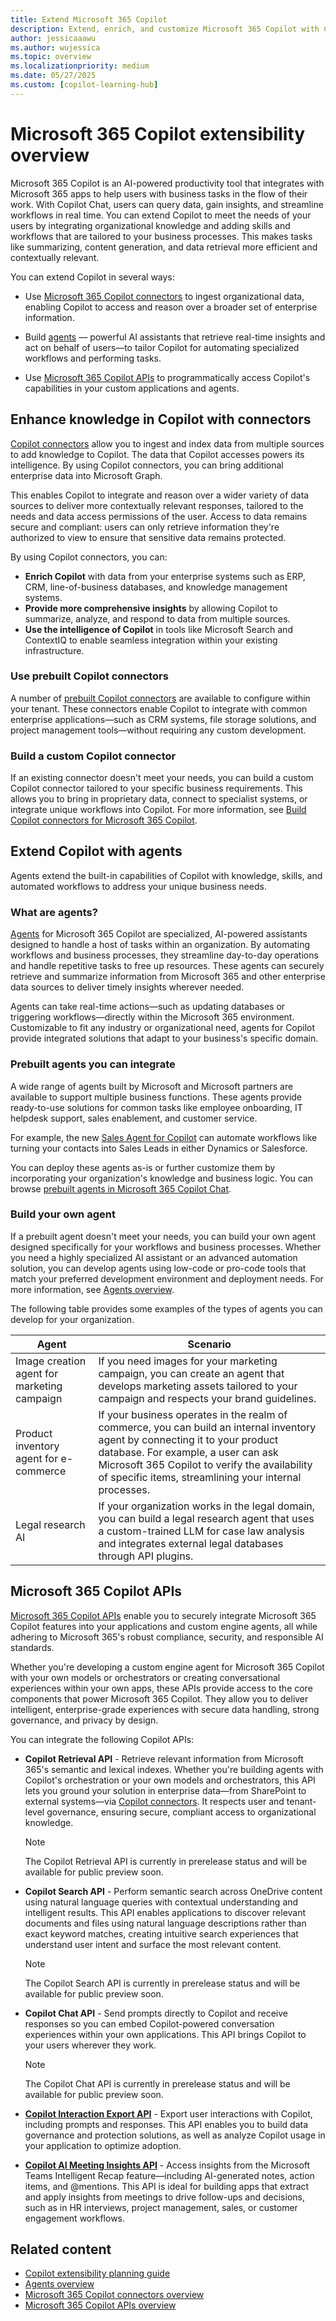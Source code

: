 ```yaml
---
title: Extend Microsoft 365 Copilot
description: Extend, enrich, and customize Microsoft 365 Copilot with Copilot connectors and agents.
author: jessicaaawu
ms.author: wujessica
ms.topic: overview
ms.localizationpriority: medium
ms.date: 05/27/2025
ms.custom: [copilot-learning-hub]
---
```


# Microsoft 365 Copilot extensibility overview

Microsoft 365 Copilot is an AI-powered productivity tool that integrates with Microsoft 365 apps to help users with business tasks in the flow of their work. With Copilot Chat, users can query data, gain insights, and streamline workflows in real time. You can extend Copilot to meet the needs of your users by integrating organizational knowledge and adding skills and workflows that are tailored to your business processes. This makes tasks like summarizing, content generation, and data retrieval more efficient and contextually relevant.

You can extend Copilot in several ways:

- Use [Microsoft 365 Copilot connectors](#enhance-knowledge-in-copilot-with-connectors) to ingest organizational data, enabling Copilot to access and reason over a broader set of enterprise information.

- Build [agents](#extend-copilot-with-agents) — powerful AI assistants that retrieve real-time insights and act on behalf of users—to tailor Copilot for automating specialized workflows and performing tasks.

- Use [Microsoft 365 Copilot APIs](#microsoft-365-copilot-apis) to programmatically access Copilot's capabilities in your custom applications and agents.

## Enhance knowledge in Copilot with connectors

[Copilot connectors](overview-copilot-connector.md) allow you to ingest and index data from multiple sources to add knowledge to Copilot. The data that Copilot accesses powers its intelligence. By using Copilot connectors, you can bring additional enterprise data into Microsoft Graph.

This enables Copilot to integrate and reason over a wider variety of data sources to deliver more contextually relevant responses, tailored to the needs and data access permissions of the user. Access to data remains secure and compliant: users can only retrieve information they're authorized to view to ensure that sensitive data remains protected.

By using Copilot connectors, you can:

- **Enrich Copilot** with data from your enterprise systems such as ERP, CRM, line-of-business databases, and knowledge management systems.
- **Provide more comprehensive insights** by allowing Copilot to summarize, analyze, and respond to data from multiple sources.
- **Use the intelligence of Copilot** in tools like Microsoft Search and ContextIQ to enable seamless integration within your existing infrastructure.

### Use prebuilt Copilot connectors

A number of [prebuilt Copilot connectors](/microsoftsearch/connectors-gallery) are available to configure within your tenant. These connectors enable Copilot to integrate with common enterprise applications—such as CRM systems, file storage solutions, and project management tools—without requiring any custom development.

### Build a custom Copilot connector

If an existing connector doesn't meet your needs, you can build a custom Copilot connector tailored to your specific business requirements. This allows you to bring in proprietary data, connect to specialist systems, or integrate unique workflows into Copilot. For more information, see [Build Copilot connectors for Microsoft 365 Copilot](/graph/connecting-external-content-build-quickstart?context=/microsoft-365-copilot/extensibility/context).

## Extend Copilot with agents

Agents extend the built-in capabilities of Copilot with knowledge, skills, and automated workflows to address your unique business needs.

### What are agents?

[Agents](agents-overview.md) for Microsoft 365 Copilot are specialized, AI-powered assistants designed to handle a host of tasks within an organization. By automating workflows and business processes, they streamline day-to-day operations and handle repetitive tasks to free up resources. These agents can securely retrieve and summarize information from Microsoft 365 and other enterprise data sources to deliver timely insights wherever needed.

Agents can take real-time actions—such as updating databases or triggering workflows—directly within the Microsoft 365 environment. Customizable to fit any industry or organizational need, agents for Copilot provide integrated solutions that adapt to your business's specific domain.

### Prebuilt agents you can integrate

A wide range of agents built by Microsoft and Microsoft partners are available to support multiple business functions. These agents provide ready-to-use solutions for common tasks like employee onboarding, IT helpdesk support, sales enablement, and customer service.

For example, the new [Sales Agent for Copilot](https://www.microsoft.com/microsoft-365/blog/2025/03/05/new-sales-agents-accessible-in-microsoft-365-copilot-help-teams-close-more-deals-faster/?msockid=3be55ff297446b3b1fdd4a4e93446d12) can automate workflows like turning your contacts into Sales Leads in either Dynamics or Salesforce.

You can deploy these agents as-is or further customize them by incorporating your organization's knowledge and business logic. You can browse [prebuilt agents in Microsoft 365 Copilot Chat](https://m365.cloud.microsoft/m365apps/f3a6e67f-850d-4dd9-960a-04c6638ded36/app:co:copilotplugins?source=copilotChat&fromCode=pwav2&redirectId=26FCE8716E9549689003C3D9B0893F92&auth=2).

### Build your own agent

If a prebuilt agent doesn't meet your needs, you can build your own agent designed specifically for your workflows and business processes. Whether you need a highly specialized AI assistant or an advanced automation solution, you can develop agents using low-code or pro-code tools that match your preferred development environment and deployment needs. For more information, see [Agents overview](agents-overview.md).

The following table provides some examples of the types of agents you can develop for your organization.

| **Agent**                          | **Scenario** |
|-----------------------------------|--------------|
| Image creation agent for marketing campaign | If you need images for your marketing campaign, you can create an agent that develops marketing assets tailored to your campaign and respects your brand guidelines. |
| Product inventory agent for e-commerce | If your business operates in the realm of commerce, you can build an internal inventory agent by connecting it to your product database. For example, a user can ask Microsoft 365 Copilot to verify the availability of specific items, streamlining your internal processes. |
| Legal research AI | If your organization works in the legal domain, you can build a legal research agent that uses a custom-trained LLM for case law analysis and integrates external legal databases through API plugins. |

## Microsoft 365 Copilot APIs

[Microsoft 365 Copilot APIs](copilot-apis-overview.md) enable you to securely integrate Microsoft 365 Copilot features into your applications and custom engine agents, all while adhering to Microsoft 365's robust compliance, security, and responsible AI standards.

Whether you're developing a custom engine agent for Microsoft 365 Copilot with your own models or orchestrators or creating conversational experiences within your own apps, these APIs provide access to the core components that power Microsoft 365 Copilot. They allow you to deliver intelligent, enterprise-grade experiences with secure data handling, strong governance, and privacy by design.

You can integrate the following Copilot APIs:

- **Copilot Retrieval API** - Retrieve relevant information from Microsoft 365's semantic and lexical indexes. Whether you're building agents with Copilot's orchestration or your own models and orchestrators, this API lets you ground your solution in enterprise data—from SharePoint to external systems—via [Copilot connectors](/microsoftsearch/connectors-overview). It respects user and tenant-level governance, ensuring secure, compliant access to organizational knowledge.

    > [!NOTE]
    > The Copilot Retrieval API is currently in prerelease status and will be available for public preview soon.

- **Copilot Search API** - Perform semantic search across OneDrive content using natural language queries with contextual understanding and intelligent results. This API enables applications to discover relevant documents and files using natural language descriptions rather than exact keyword matches, creating intuitive search experiences that understand user intent and surface the most relevant content.

    > [!NOTE]
    > The Copilot Search API is currently in prerelease status and will be available for public preview soon.

- **Copilot Chat API** - Send prompts directly to Copilot and receive responses so you can embed Copilot-powered conversation experiences within your own applications. This API brings Copilot to your users wherever they work.

    > [!NOTE]
    > The Copilot Chat API is currently in prerelease status and will be available for public preview soon.

- **[Copilot Interaction Export API](/microsoftteams/export-teams-content)** - Export user interactions with Copilot, including prompts and responses. This API enables you to build data governance and protection solutions, as well as analyze Copilot usage in your application to optimize adoption.

- **[Copilot AI Meeting Insights API](/microsoftteams/platform/graph-api/meeting-transcripts/meeting-insights)** - Access insights from the Microsoft Teams Intelligent Recap feature—including AI-generated notes, action items, and @mentions. This API is ideal for building apps that extract and apply insights from meetings to drive follow-ups and decisions, such as in HR interviews, project management, sales, or customer engagement workflows.

## Related content

- [Copilot extensibility planning guide](planning-guide.md)
- [Agents overview](agents-overview.md)
- [Microsoft 365 Copilot connectors overview](overview-copilot-connector.md)
- [Microsoft 365 Copilot APIs overview](copilot-apis-overview.md)
